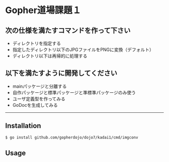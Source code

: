 # Gopher道場課題１

## 次の仕様を満たすコマンドを作って下さい
- ディレクトリを指定する
- 指定したディレクトリ以下のJPGファイルをPNGに変換（デフォルト）
- ディレクトリ以下は再帰的に処理する

## 以下を満たすように開発してください
- mainパッケージと分離する
- 自作パッケージと標準パッケージと準標準パッケージのみ使う
- ユーザ定義型を作ってみる
- GoDocを生成してみる

----------------------------------

## Installation

```bash
$ go install github.com/gopherdojo/dojo7/kadai1/cmd/imgconv
```

## Usage
```bash

```
